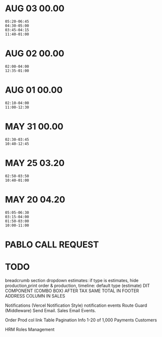 # AUG 03    00.00
    05:20-06:45
    04:30-05:00
    03:45-04:15
    11:40-01:00
# AUG 02    00.00
    02:00-04:00
    12:35-01:00
# AUG 01    00.00
    02:10-04:00
    11:00-12:30
# MAY 31    00.00
    02:30-03:45
    10:40-12:45
# MAY 25    03.20
    02:50-03:50
    10:40-01:00
# MAY 20    04.20
    05:05-06:30
    03:15-04:00
    01:50-03:00
    10:00-11:00


# PABLO CALL REQUEST

# TODO
breadcrumb section dropdown
estimates: if type is estimates, hide production,print order & production,
    timeline: default type (estimate)
DIT COMPONENT (COMBO BOX)
AFTER TAX SAME TOTAL IN FOOTER
ADDRESS COLUMN IN SALES
<!-- Login Redirect -->
Notifications (Vercel Notification Style)
    notification events
Route Guard (Middleware)
Send Email.
Sales Email Events.
<!-- Checkmark Flicker -->
Order Prod col link
Table Pagination Info 1-20 of 1,000
Payments
Customers


HRM
Roles Management
